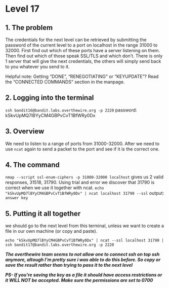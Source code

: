 # Level 17

## 1. The problem

The credentials for the next level can be retrieved by submitting the password of the current level to a port on localhost in the range 31000 to 32000. First find out which of these ports have a server listening on them. Then find out which of those speak SSL/TLS and which don’t. There is only 1 server that will give the next credentials, the others will simply send back to you whatever you send to it.

Helpful note: Getting “DONE”, “RENEGOTIATING” or “KEYUPDATE”? Read the “CONNECTED COMMANDS” section in the manpage.

## 2. Logging into the terminal

`ssh bandit16@bandit.labs.overthewire.org -p 2220`
password: kSkvUpMQ7lBYyCM4GBPvCvT1BfWRy0Dx

## 3. Overview

We need to listen to a range of ports from 31000-32000. After we need to use `ncat` again to send a packet to the port and see if it is the correct one.

## 4. The command

`nmap --script ssl-enum-ciphers -p 31000-32000 localhost` gives us 2 valid responses, 31518, 31790.
Using trial and error we discover that 31790 is correct when we use it together with ncat.
`echo "kSkvUpMQ7lBYyCM4GBPvCvT1BfWRy0Dx" | ncat localhost 31790 --ssl`
output: `answer key`

## 5. Putting it all together
we should go to the next level from this terminal, unless we want to create a file in our own machine (or copy and paste).

`echo "kSkvUpMQ7lBYyCM4GBPvCvT1BfWRy0Dx" | ncat --ssl localhost 31790 | ssh bandit17@bandit.labs.overthewire.org -p 2220`

***The overthewire team seems to not allow one to connect ssh on top ssh anymore, altough I'm pretty sure i was able to do this before. So copy or save the result rather than trying to pass it to the next level***

***PS- If you're saving the key as a file it should have access restrictions or it WILL NOT be accepted. Make sure the permissions are set to 0700***
